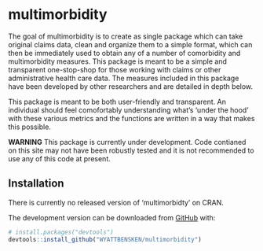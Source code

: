 
<!-- README.md is generated from README.Rmd. Please edit that file -->

# multimorbidity

<!-- badges: start -->
<!-- badges: end -->

The goal of multimorbidity is to create as single package which can take
original claims data, clean and organize them to a simple format, which
can then be immediately used to obtain any of a number of comorbidity
and multimorbidity measures. This package is meant to be a simple and
transparent one-stop-shop for those working with claims or other
administrative health care data. The measures included in this package
have been developed by other researchers and are detailed in depth
below.

This package is meant to be both user-friendly and transparent. An
individual should feel comofortably understanding what’s ‘under the
hood’ with these various metrics and the functions are written in a way
that makes this possible.

**WARNING** This package is currently under development. Code contianed
on this site may not have been robustly tested and it is not recommended
to use any of this code at present.

## Installation

There is currently no released version of ‘multimorbidty’ on CRAN.

The development version can be downloaded from
[GitHub](https://github.com/) with:

``` r
# install.packages("devtools")
devtools::install_github("WYATTBENSKEN/multimorbidity")
```
